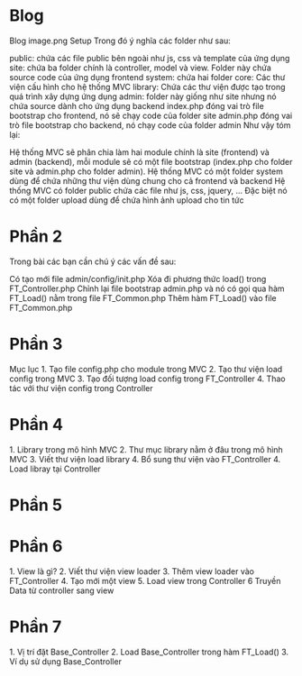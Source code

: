 # Blog

Blog
image.png
Setup
Trong đó ý nghĩa các folder như sau:

public: chứa các file public bên ngoài như js, css và template của ứng dụng
site: chứa ba folder chính là controller, model và view. Folder này chứa source code của ứng dụng frontend
system: chứa hai folder
core: Các thư viện cấu hình cho hệ thống MVC
library: Chứa các thư viện được tạo trong quá trình xây dựng ứng dụng
admin: folder này giống như site nhưng nó chứa source dành cho ứng dụng backend
index.php đóng vai trò file bootstrap cho frontend, nó sẽ chạy code của folder site
admin.php đóng vai trò file bootstrap cho backend, nó chạy code của folder admin
Như vậy tóm lại:

Hệ thống MVC sẽ phân chia làm hai module chính là site (frontend) và admin (backend), mỗi module sẽ có một file bootstrap (index.php cho folder site và admin.php cho folder admin).
Hệ thống MVC có một folder system dùng để chứa những thư viện dùng chung cho cả frontend và backend
Hệ thống MVC có folder public chứa các file như js, css, jquery, ... Đặc biệt nó có một folder upload dùng để chứa hình ảnh upload cho tin tức

<h1>  Phần 2</h1>
Trong bài các bạn cần chú ý các vấn đề sau:

Có tạo mới file admin/config/init.php
Xóa đi phương thức load() trong FT_Controller.php
Chỉnh lại file bootstrap admin.php và nó có gọi qua hàm FT_Load() nằm trong file FT_Common.php
Thêm hàm FT_Load() vào file FT_Common.php

<h1>Phần 3</h1>
Mục lục
1. Tạo file config.php cho module trong MVC
2. Tạo thư viện load config trong MVC
3. Tạo đối tượng load config trong FT_Controller
4. Thao tác với thư viện config trong Controller
<h1>Phần 4</h1>
1. Library trong mô hình MVC
2. Thư mục library nằm ở đâu trong mô hình MVC
3. Viết thư viện load library
4. Bổ sung thư viện vào FT_Controller
4. Load libray tại Controller
<h1>Phần 5</h1>
<h1>Phần 6</h1>
1. View là gì?
2. Viết thư viện view loader
3. Thêm view loader vào FT_Controller
4. Tạo mới một view
5. Load view trong Controller
6 Truyền Data từ controller sang view
<h1>Phần 7</h1>
1. Vị trí đặt Base_Controller
2. Load Base_Controller trong hàm FT_Load()
3. Ví dụ sử dụng Base_Controller
